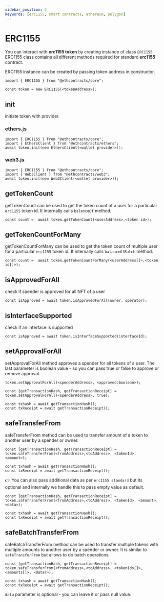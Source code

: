 ```yaml
---
sidebar_position: 3
keywords: [erc1155, smart contracts, ethereum, polygon]
---
```


# ERC1155

You can interact with **erc1155 token** by creating instance of class `ERC1155`. ERC1155 class contains all different methods required for standard **erc1155** contract.

ERC1155 instance can be created by passing token address in constructor. 

```
import { ERC1155 } from "@ethcontracts/core";

const token = new ERC1155(<tokenAddress>);
```

## init

initiate token with provider.

### ethers.js

```
import { ERC1155 } from "@ethcontracts/core";
import { EthersClient } from "@ethcontracts/ethers";
await token.init(new EthersClient(<wallet provider>));
```

### web3.js

```
import { ERC1155 } from "@ethcontracts/core";
import { Web3Client } from "@ethcontracts/web3";
await token.init(new Web3Client(<wallet provider>));
```

## getTokenCount

getTokenCount can be used to get the token count of a user for a particular `erc1155` token id. It internally calls `balanceOf` method.

```
const count =  await token.getTokenCount(<userAddress>,<token id>);
```

## getTokenCountForMany

getTokenCountForMany can be used to get the token count of multiple user for a particular `erc1155` token id. It internally calls `balanceOfBatch` method.

```
const count =  await token.getTokenCountForMany(<userAddress[]>,<token id[]>);
```

## isApprovedForAll

check if spender is approved for all NFT of a user 

```
const isApproved = await token.isApprovedForAll(owner, operator);
```

## isInterfaceSupported

check if an interface is supported

```
const isApproved = await token.isInterfaceSupported(interfaceId);
```

## setApprovalForAll

setApprovalForAll method approves a spender for all tokens of a user. The last parameter is boolean value - so you can pass true or false to approve or remove approval.


```
token.setApprovalForAll(<spenderAddress>, <approved:boolean>);
```

```
const [getTransactionHash, getTransactionReceipt] = token.setApprovalForAll(<spenderAddress>, true);

const txhash = await getTransactionHash();
const txReceipt = await getTransactionReceipt();
```

## safeTransferFrom

safeTransferFrom method can be used to transfer amount of a token to another user by a spender or owner.

```
const [getTransactionHash, getTransactionReceipt] = token.safeTransferFrom(<fromAddress>,<toAddress>, <tokenId>, <amount>);

const txhash = await getTransactionHash();
const txReceipt = await getTransactionReceipt();
```

👉 You can also pass additional data as per `erc1155 standard` but its optional and internally we handle this to pass empty value as default.

```
const [getTransactionHash, getTransactionReceipt] = token.safeTransferFrom(<fromAddress>,<toAddress>, <tokenId>, <amount>, <data>);

const txhash = await getTransactionHash();
const txReceipt = await getTransactionReceipt();
```

## safeBatchTransferFrom

safeBatchTransferFrom method can be used to transfer multiple tokens with multiple amounts  to another user by a spender or owner. It is similar to `safeTransferFrom` but allows to do batch operations.

```
const [getTransactionHash, getTransactionReceipt] = token.safeTransferFrom(<fromAddress>,<toAddress>, <tokenIds[]>, <amounts[]>, <data?>);

const txhash = await getTransactionHash();
const txReceipt = await getTransactionReceipt();
```

`data` parameter is optional - you can leave it or pass null value.

